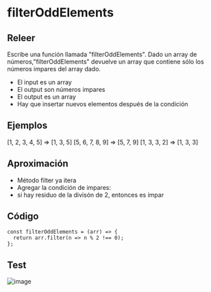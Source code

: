 # filterOddElements

## Releer

Escribe una función llamada "filterOddElements". Dado un array de números,"filterOddElements" devuelve un array que contiene sólo los números impares del array dado.
- El input es un array
- El output son números impares
- El output es un array
- Hay que insertar nuevos elementos después de la condición

## Ejemplos

[1, 2, 3, 4, 5] => [1, 3, 5]
[5, 6, 7, 8, 9] => [5, 7, 9]
[1, 3, 3, 2] => [1, 3, 3] 

## Aproximación

- Método filter ya itera
- Agregar la condición de impares:
- si hay residuo de la divisón de 2, entonces es impar

## Código

```
const filterOddElements = (arr) => {
  return arr.filter(n => n % 2 !== 0);
};
```

## Test

![image](https://github.com/thatmare/mycodegym/assets/113146161/aa3fff82-4e11-43d7-ba6a-2963ec93f0f6)
